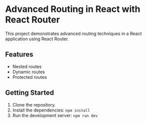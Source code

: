 # Advanced Routing in React with React Router

This project demonstrates advanced routing techniques in a React application using React Router.

## Features

-   Nested routes
-   Dynamic routes
-   Protected routes

## Getting Started

1.  Clone the repository.
2.  Install the dependencies: `npm install`
3.  Run the development server: `npm run dev`
